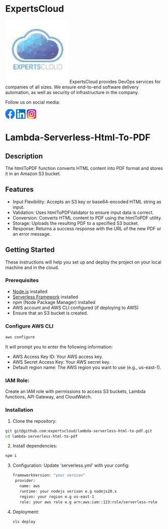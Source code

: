 
# ExpertsCloud

<img width="200px" src="public/logo.png" />
ExpertsCloud provides DevOps services for companies of all sizes. We ensure end-to-end software delivery automation, as well as security of infrastructure in the company.

Follow us on social media:

<a href="https://www.facebook.com/Expertscloud" target="_blank"><img src="public/facebook.png" alt="Facebook" width="30" height="30"></a>
<a href="https://www.linkedin.com/company/expertscloud-pvt-limited" target="_blank"><img src="public/linkedin.png" alt="LinkedIn" width="30" height="30"></a>
<a href="https://www.instagram.com/lifeatexpertscloud/" target="_blank"><img src="public/instagram.png" alt="Instagram" width="30" height="30"></a>



# Lambda-Serverless-Html-To-PDF

## Description
The htmlToPDF function converts HTML content into PDF format and stores it in an Amazon S3 bucket.


## Features
- Input Flexibility: Accepts an S3 key or base64-encoded HTML string as input.
- Validation: Uses htmlToPDFValidator to ensure input data is correct.
- Conversion: Converts HTML content to PDF using the htmlToPDF utility.
- Storage: Uploads the resulting PDF to a specified S3 bucket.
- Response: Returns a success response with the URL of the new PDF or an error message.



## Getting Started

These instructions will help you set up and deploy the project on your local machine and in the cloud.

### Prerequisites

- [Node.js](https://nodejs.org/) installed
- [Serverless Framework](https://www.serverless.com/) installed
- npm (Node Package Manager) installed
- AWS account and AWS CLI configured (if deploying to AWS)
- Ensure that an S3 bucket is  created.

### Configure AWS CLI
```bash
aws configure
```
It will prompt you to enter the following information:

 - AWS Access Key ID: Your AWS access key.
 - AWS Secret Access Key: Your AWS secret key.
 - Default region name: The AWS region you want to use (e.g., us-east-1).

 ### IAM Role:
Create an IAM role with permissions to access S3 buckets, Lambda functions, API Gateway, and CloudWatch.

### Installation

1. Clone the repository:

```bash
git git@github.com:expertscloud/lambda-serverless-html-to-pdf.git
cd lambda-serverless-html-to-pdf
```

2. Install dependencies:
```bash
npm i
```
3. Configuration:
   Update 'serverless.yml' with your config:
   ```bash
   frameworkVersion: "your version"
    provider:
      name: aws
      runtime: your nodejs verison e.g nodejs20.x
      region: your region e.g us-east-1
      role: your aws role e.g arn:aws:iam::123:role/serverless-role
      ```

4. Deployment:
   ```bash
   sls deploy
   ```

